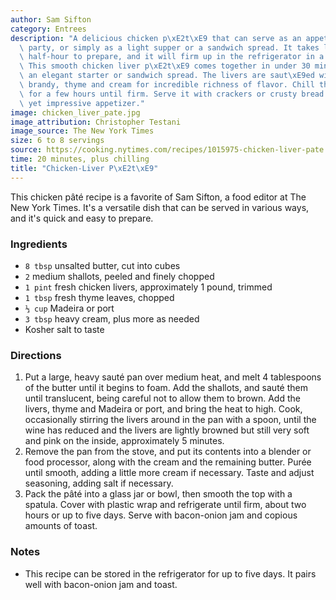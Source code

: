 ```yaml
---
author: Sam Sifton
category: Entrees
description: "A delicious chicken p\xE2t\xE9 that can serve as an appetizer at a dinner\
  \ party, or simply as a light supper or a sandwich spread. It takes less than a\
  \ half-hour to prepare, and it will firm up in the refrigerator in a few hours.\
  \ This smooth chicken liver p\xE2t\xE9 comes together in under 30 minutes and makes\
  \ an elegant starter or sandwich spread. The livers are saut\xE9ed with shallots,\
  \ brandy, thyme and cream for incredible richness of flavor. Chill the p\xE2t\xE9\
  \ for a few hours until firm. Serve it with crackers or crusty bread for an easy\
  \ yet impressive appetizer."
image: chicken_liver_pate.jpg
image_attribution: Christopher Testani
image_source: The New York Times
size: 6 to 8 servings
source: https://cooking.nytimes.com/recipes/1015975-chicken-liver-pate
time: 20 minutes, plus chilling
title: "Chicken-Liver P\xE2t\xE9"
---
```

This chicken pâté recipe is a favorite of Sam Sifton, a food editor at The New York Times. It's a versatile dish that can be served in various ways, and it's quick and easy to prepare.

### Ingredients

* `8 tbsp` unsalted butter, cut into cubes
* `2` medium shallots, peeled and finely chopped
* `1 pint` fresh chicken livers, approximately 1 pound, trimmed
* `1 tbsp` fresh thyme leaves, chopped
* `⅓ cup` Madeira or port
* `3 tbsp` heavy cream, plus more as needed
* Kosher salt to taste

### Directions

1. Put a large, heavy sauté pan over medium heat, and melt 4 tablespoons of the butter until it begins to foam. Add the shallots, and sauté them until translucent, being careful not to allow them to brown. Add the livers, thyme and Madeira or port, and bring the heat to high. Cook, occasionally stirring the livers around in the pan with a spoon, until the wine has reduced and the livers are lightly browned but still very soft and pink on the inside, approximately 5 minutes.
2. Remove the pan from the stove, and put its contents into a blender or food processor, along with the cream and the remaining butter. Purée until smooth, adding a little more cream if necessary. Taste and adjust seasoning, adding salt if necessary.
3. Pack the pâté into a glass jar or bowl, then smooth the top with a spatula. Cover with plastic wrap and refrigerate until firm, about two hours or up to five days. Serve with bacon-onion jam and copious amounts of toast.

### Notes

- This recipe can be stored in the refrigerator for up to five days. It pairs well with bacon-onion jam and toast.